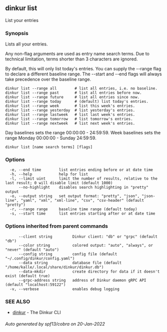 ## dinkur list

List your entries

### Synopsis

Lists all your entries.

Any non-flag arguments are used as entry name search terms. Due to technical
limitation, terms shorter than 3 characters are ignored.

By default, this will only list today's entries. You can supply the --range flag
to declare a different baseline range. The --start and --end flags will always
take precedence over the baseline range.

	dinkur list --range all        # list all entries, i.e. no baseline.
	dinkur list --range past       # list all entries before now.
	dinkur list --range future     # list all entries since now.
	dinkur list --range today      # (default) list today's entries.
	dinkur list --range week       # list this week's entries.
	dinkur list --range yesterday  # list yesterday's entries.
	dinkur list --range lastweek   # list last week's entries.
	dinkur list --range tomorrow   # list tomorrow's entries.
	dinkur list --range nextweek   # list next week's entries.

Day baselines sets the range 00:00:00 - 24:59:59.
Week baselines sets the range Monday 00:00:00 - Sunday 24:59:59.


```
dinkur list [name search terms] [flags]
```

### Options

```
  -e, --end time        list entries ending before or at date time
  -h, --help            help for list
  -l, --limit uint      limit the number of results, relative to the last result; 0 will disable limit (default 1000)
      --no-highlight    disables search highlighting in "pretty" output
  -o, --output string   set output format: "pretty", "json", "json-line", "yaml", "xml", "xml-line", "csv", "csv-header" (default "pretty")
  -r, --range range     baseline time range (default today)
  -s, --start time      list entries starting after or at date time
```

### Options inherited from parent commands

```
      --client string         Dinkur client: "db" or "grpc" (default "db")
      --color string          colored output: "auto", "always", or "never" (default "auto")
      --config string         config file (default "~/.config/dinkur/config.yaml")
      --data string           database file (default "/home/kalle/.local/share/dinkur/dinkur.db")
      --data-mkdir            create directory for data if it doesn't exist (default true)
      --grpc-address string   address of Dinkur daemon gRPC API (default "localhost:59122")
  -v, --verbose               enables debug logging
```

### SEE ALSO

* [dinkur](dinkur.md)	 - The Dinkur CLI

###### Auto generated by spf13/cobra on 20-Jan-2022
